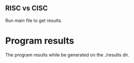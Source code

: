 ## RISC vs CISC 
Run main file to get results.

# Program results
The program results while be generated on the ./results dir.